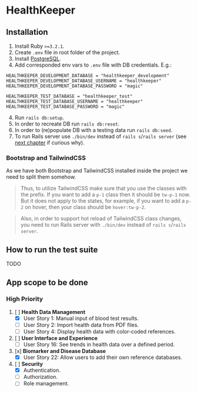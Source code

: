 # HealthKeeper

## Installation

1. Install Ruby `>=3.2.1`.
2. Create `.env` file in root folder of the project.
2. Install [PostgreSQL](https://www.postgresql.org/download/).
3. Add corresponded env vars to `.env` file with DB credentials. E.g.:
```
HEALTHKEEPER_DEVELOPMENT_DATABASE = "healthkeeper_development"
HEALTHKEEPER_DEVELOPMENT_DATABASE_USERNAME = "healthkeeper"
HEALTHKEEPER_DEVELOPMENT_DATABASE_PASSWORD = "magic"

HEALTHKEEPER_TEST_DATABASE = "healthkeeper_test"
HEALTHKEEPER_TEST_DATABASE_USERNAME = "healthkeeper"
HEALTHKEEPER_TEST_DATABASE_PASSWORD = "magic"
```
4. Run `rails db:setup`.
5. In order to recreate DB run `rails db:reset`.
7. In order to (re)populate DB with a testing data run `rails db:seed`.
8. To run Rails server use `./bin/dev` instead of `rails s`/`rails server` (see [next chapter](#bootstrap-and-tailwindCSS) if curious why).

### Bootstrap and TailwindCSS
As we have both Bootstrap and TailwindCSS installed inside the project we need to split them somehow.
> Thus, to utilize TailwindCSS make sure that you use the classes with the prefix.
If you want to add a `p-1` class then it should be `tw-p-1` now. 
But it does not apply to the states, for example, if you want to add a `p-2` on hover, then your class should be `hover:tw-p-2`.

> Also, in order to support hot reload of TailwindCSS class changes, you need to run Rails server with `./bin/dev` instead of `rails s`/`rails server`.

## How to run the test suite

TODO

## App scope to be done

### **High Priority**

1. [ ] **Health Data Management**
    - [x] User Story 1: Manual input of blood test results.
    - [ ] User Story 2: Import health data from PDF files.
    - [ ] User Story 4: Display health data with color-coded references.
2. [ ] **User Interface and Experience**
    - [ ] User Story 16: See trends in health data over a defined period.
3. [x] **Biomarker and Disease Database**
    - [x] User Story 22: Allow users to add their own reference databases.
4. [ ] **Security**
    - [x] Authentication.
    - [ ] Authorization.
    - [ ] Role management.

